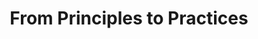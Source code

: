 ---
output: false
type: conference
name: Agile Rock 2018
location: Kyiv 🇺🇦
title: From Principles to Practices
links:
  - type: youtube
    link: https://www.youtube.com/watch?v=QX2RN07P4Hg
---